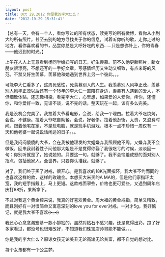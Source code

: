 ```yaml
---
layout: post
title: Oct 29,2012 你是我的李大仁么？
date: '2012-10-29 15:31:41'
---
```



【总有一天，会有一个人，看你写过的所有状态，读完写的所有微博，看你从小到大的所有照片，甚至去别的地方寻找关于你的信息，试着听你听的歌，走你走过的地方，看你喜欢看的书，品尝你总是大呼好吃的东西……只是想弥补上，你的青春——他迟到的时光。】   

上午在人人上无意看到杨同学媳妇写的日志，好生羡慕。前不久他更新照片，新女朋友很漂亮，不想还写的一手好文章，写感情经历又生动又细致，有点米哥的风范。不禁又好生羡慕，羡慕他和她遇到世界上另一个彼此。。。

可能李大仁看多了，这周死感性，死羡慕别人的人生。我羡慕别人风华正茂，羡慕别人风华正茂以后还有一个15年的李大仁一直陪在身边，羡慕有人遇到的爱人，不但细致体贴，还志趣相投。看完李大仁，心里想，如果爱的人爱你，疼你，还懂你，和你爱好一致，无话不谈，说不完的话，整天玩在一起，该有多么完美。

我是没机会完美了。我拉着大爷看电影，会说，给我一个理由。拉着大爷吃烧烤，会说，不健康。拉着大爷吃自助餐，会说，好奢侈。拉着他逛街，太贵，又浪费时间。跟着他宅在家，不是玩电脑，就是玩手机游戏，根本一点不珍惜一周仅有 一天和他老婆一起说说话闲适的日子。。。

但是我闷闷傻傻的大爷，会在我被他理发的大姐嫌弃我照顾他不周，又嫌弃我不会做饭，回来我耐着性子问他那大姐是不是觉得你娶了我很吃亏的时候，淡淡回一句：你别听就是了，她说她的。只要这一句，就够了。我不会恼羞成怒的面对别人指点，包括他家人。全世界，只要你认准我，就够了。

对了，我们终于买了对戒，很开心。是我喜欢的18K光面指环，我大爷不约而同的也喜欢这样的款，这样的玫瑰金。本想买大米买的A MA的，但是他们家指环太宽，我的短手指戴上，马上更短。这款戒面窄些，价格也更可爱些，又遇到周年店庆打88折，果断拿下。

不过对我这个黄金控来说，我真的好喜欢黄金。周大福的黄金戒指，简单又精致，而且刚好有一对很简单又寓意深刻的love you for ever对戒。一对才5g，我好惦记，就是我大爷不喜欢~~~~(>_<)~~~~

我还心心念念潮宏基一款小排钻的，虽然对钻石不感兴趣，还是觉得出彩，跑了好多家看过，都没号也很难改好，不知道我们珠宝店帅哥能不能做。。。

你是我的李大仁么？原谅女孩无论美丑无论高矮无论贫富，都不自觉的想对比。

每个女孩都有一个公主梦。 

 


